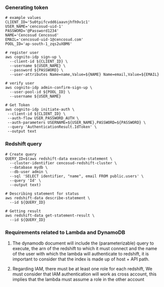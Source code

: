 ### Generating token

```shell
# example values
CLIENT_ID='5u0tpifcvdd6iaavnjhfh9v1c1'
USER_NAME='cencosud-uid-1'
PASSWORD='@Password1234'
NAME='Cencosud Cencosud'
EMAIL='cencosud-uid-1@cencosud.com'
POOL_ID='ap-south-1_zqs2uXBM6'

# register user
aws cognito-idp sign-up \
  --client-id ${CLIENT_ID} \
  --username ${USER_NAME} \
  --password ${PASSWORD} \
  --user-attributes Name=name,Value=${NAME} Name=email,Value=${EMAIL}

# verify user
aws cognito-idp admin-confirm-sign-up \
  --user-pool-id ${POOL_ID} \
  --username ${USER_NAME}

# Get Token
aws cognito-idp initiate-auth \
 --client-id ${CLIENT_ID} \
 --auth-flow USER_PASSWORD_AUTH \
 --auth-parameters USERNAME=${USER_NAME},PASSWORD=${PASSWORD} \
 --query 'AuthenticationResult.IdToken' \
 --output text
```

### Redshift query
```shell
# Create query
QUERY_ID=$(aws redshift-data execute-statement \
  --cluster-identifier cencosud-redshift-cluster \
  --database mydb \
  --db-user admin \
  --sql 'SELECT identifier, "name", email FROM public.users' \
  --query 'Id' \
  --output text)

# Describing statement for status
aws redshift-data describe-statement \
  --id ${QUERY_ID}
  
# Getting result
aws redshift-data get-statement-result \
  --id ${QUERY_ID}
```

### Requirements related to Lambda and DynamoDB

1. The dynamodb document will include the (parameterizable) query to execute, the arn of the redshift to which it must connect and the name of the user with which the lambda will authenticate to redshift, it is important to consider that the index is made up of host + API path.

2. Regarding IAM, there must be at least one role for each redshift, We must consider that IAM authentication will work as cross account, this implies that the lambda must assume a role in the other account


